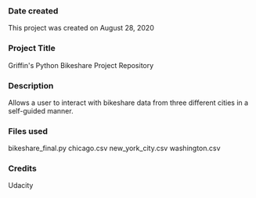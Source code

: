 ### Date created
This project was created on August 28, 2020

### Project Title
Griffin's Python Bikeshare Project Repository

### Description
Allows a user to interact with bikeshare data from three different cities in a self-guided manner.

### Files used
bikeshare_final.py
chicago.csv
new_york_city.csv
washington.csv

### Credits
Udacity
